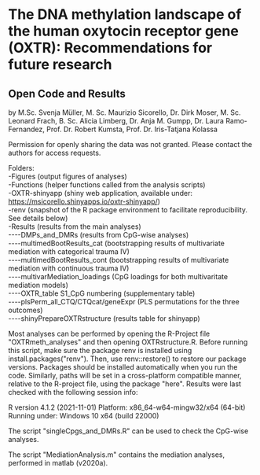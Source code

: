 # The DNA methylation landscape of the human oxytocin receptor gene (OXTR): Recommendations for future research
## Open Code and Results
by M.Sc. Svenja Müller, M. Sc. Maurizio Sicorello, Dr. Dirk Moser, M. Sc. Leonard Frach,
B. Sc. Alicia Limberg, Dr. Anja M. Gumpp, Dr. Laura Ramo-Fernandez, Prof. Dr. Robert Kumsta,
Prof. Dr. Iris-Tatjana Kolassa

Permission for openly sharing the data was not granted. Please contact the authors for access requests.

Folders: <br/>
-Figures (output figures of analyses) <br/>
-Functions (helper functions called from the analysis scripts) <br/>
-OXTR-shinyapp (shiny web application, available under: https://msicorello.shinyapps.io/oxtr-shinyapp/) <br/>
-renv (snapshot of the R package environment to facilitate reproducibility. See details below) <br/>
-Results (results from the main analyses) <br/>
----DMPs_and_DMRs (results from CpG-wise analyses) <br/>
----multimedBootResults_cat (bootstrapping results of multivariate mediation with categorical trauma IV) <br/>
----multimedBootResults_cont (bootstrapping results of multivariate mediation with continuous trauma IV) <br/>
----multivarMediation_loadings (CpG loadings for both multivaritate mediation models) <br/>
----OXTR_table S1_CpG numbering (supplementary table) <br/>
----plsPerm_all_CTQ/CTQcat/geneExpr (PLS permutations for the three outcomes) <br/>
----shinyPrepareOXTRstructure (results table for shinyapp) <br/>

Most analyses can be performed by opening the R-Project file "OXTRmeth_analyses" and then opening OXTRstructure.R.
Before running this script, make sure the package renv is installed using install.packages("renv"). Then, use
renv::restore() to restore our package versions. Packages should be installed automatically when you run the code.
Similarly, paths will be set in a cross-platform compatible manner, relative to the R-project file,
using the package "here". Results were last checked with the following session info: 

R version 4.1.2 (2021-11-01)
Platform: x86_64-w64-mingw32/x64 (64-bit)
Running under: Windows 10 x64 (build 22000)

The script "singleCpgs_and_DMRs.R" can be used to check the CpG-wise analyses.

The script "MediationAnalysis.m" contains the mediation analyses, performed in matlab (v2020a).
